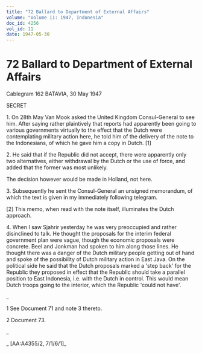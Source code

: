 ```yaml
---
title: "72 Ballard to Department of External Affairs"
volume: "Volume 11: 1947, Indonesia"
doc_id: 4256
vol_id: 11
date: 1947-05-30
---
```


# 72 Ballard to Department of External Affairs

Cablegram 162 BATAVIA, 30 May 1947

SECRET

1\. On 28th May Van Mook asked the United Kingdom Consul-General to see him. After saying rather plaintively that reports had apparently been going to various governments virtually to the effect that the Dutch were contemplating military action here, he told him of the delivery of the note to the Indonesians, of which he gave him a copy in Dutch. [1]

2\. He said that if the Republic did not accept, there were apparently only two alternatives, either withdrawal by the Dutch or the use of force, and added that the former was most unlikely.

The decision however would be made in Holland, not here.

3\. Subsequently he sent the Consul-General an unsigned memorandum, of which the text is given in my immediately following telegram.

[2] This memo, when read with the note itself, illuminates the Dutch approach.

4\. When I saw Sjahrir yesterday he was very preoccupied and rather disinclined to talk. He thought the proposals for the interim federal government plan were vague, though the economic proposals were concrete. Beel and Jonkman had spoken to him along those lines. He thought there was a danger of the Dutch military people getting out of hand and spoke of the possibility of Dutch military action in East Java. On the political side he said that the Dutch proposals marked a 'step back' for the Republic they proposed in effect that the Republic should take a parallel position to East Indonesia, i.e. with the Dutch in control. This would mean Dutch troops going to the interior, which the Republic 'could not have'.

_

1 See Document 71 and note 3 thereto.

2 Document 73.

_

_ [AA:A4355/2, 7/1/6/1]_
